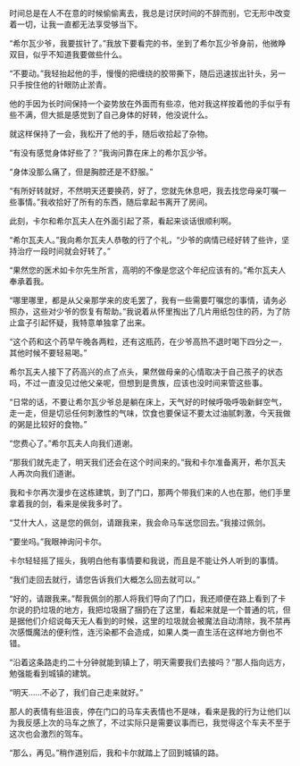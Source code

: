 时间总是在人不在意的时候偷偷离去，我总是讨厌时间的不辞而别，它无形中改变着一切，让我一直都无法享受够当下。

“希尔瓦少爷，我要拔针了。”我放下要看完的书，坐到了希尔瓦少爷身前，他微睁双目，似乎不知道我要做些什么。

“不要动。”我轻抬起他的手，慢慢的把缠绕的胶带撕下，随后迅速拔出针头，另一只手按住他的针眼防止淤青。

他的手因为长时间保持一个姿势放在外面而有些凉，他对我这样按着他的手似乎有些不满，但大抵是感觉到了自己身体的好转，他没说什么。

就这样保持了一会，我松开了他的手，随后收拾起了杂物。

“有没有感觉身体好些了？”我询问靠在床上的希尔瓦少爷。

“身体没那么痛了，但是胸腔还是不舒服。”

“有所好转就好，不然明天还要换药，好了，您就先休息吧，我去找您母亲叮嘱一些事情。”我收拾好了所有的东西，随后拿起书离开了房间。

此刻，卡尔和希尔瓦夫人在外面引起了茶，看起来谈话很顺利啊。

“希尔瓦夫人。”我向希尔瓦夫人恭敬的行了个礼，“少爷的病情已经好转了些许，坚持治疗一段时间就会好转了。”

“果然您的医术如卡尔先生所言，高明的不像是您这个年纪应该有的。”希尔瓦夫人奉承着我。

“哪里哪里，都是从父亲那学来的皮毛罢了，我有一些需要叮嘱您的事情，请务必照办，这些对少爷的恢复有帮助。”我说着从怀里掏出了几片用纸包住的药，为了防止盒子引起怀疑，我特意单独拿了出来。

“这个药和这个药早午晚各两粒，还有这瓶药，在少爷高热不退时喝下四分之一，其他时候不要轻易喝。”

希尔瓦夫人接下了药高兴的点了点头，果然做母亲的心情取决于自己孩子的状态吗，不过一直没见过他父亲呢，但想到是贵族，应该也没时间来管这些事。

“日常的话，不要让希尔瓦少爷总是躺在床上，天气好的时候呼吸呼吸新鲜空气，走一走，但是切忌任何刺激性的气味，饮食也要保证不要太过油腻刺激，今天我做的粥是比较好的食物。”

“您费心了。”希尔瓦夫人向我们道谢。

“那我们就先走了，明天我们还会在这个时间来的。”我和卡尔准备离开，希尔瓦夫人再次向我们道谢。

我和卡尔再次漫步在这栋建筑，到了门口，那两个带我们来的人也在那，他们手里拿着我的剑，看来是侯我多时了。

“艾什大人，这是您的佩剑，请跟我来，我会命马车送您回去。”我接过佩剑。

“要坐吗。”我眼神询问卡尔。

卡尔轻轻摇了摇头，我明白他有事情要和我说，而且是不能让外人听到的事情。

“我们走回去就行，请您告诉我们大概怎么回去就可以。”

“好的，请跟我来。”帮我佩剑的那人将我们导向了门口，我还顺便在路上看到了卡尔说的扔垃圾的地方，我把垃圾捆了捆扔在了这里，看起来就是一个普通的坑，但是据他们介绍说每天无人看到的时候，这里的垃圾就会被魔法自动清除，我不禁再次感慨魔法的便利性，连污染都不会造成，如果人类一直生活在这样地方倒也不错。

“沿着这条路走约二十分钟就能到镇上了，明天需要我们去接吗？”那人指向远方，勉强能看到城镇的建筑。

“明天……不必了，我们自己走来就好。”

那人的表情有些沮丧，停在门口的马车夫表情也不是味，看来是我的行为让他们以为我反感上次的马车之旅了，不过实际只是需要议事而已，我觉得这个车夫不至于这次也会激烈的驾车。

“那么，再见。”稍作道别后，我和卡尔就踏上了回到城镇的路。


